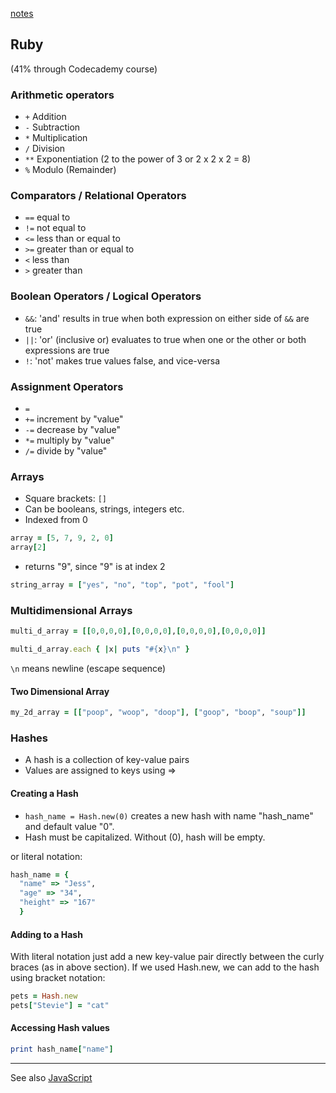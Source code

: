 [notes](notes.md)

## Ruby
(41% through Codecademy course)

### Arithmetic operators
- `+`  Addition
- `-`  Subtraction
- `*`  Multiplication
- `/`  Division
- `**` Exponentiation (2 to the power of 3 or 2 x 2 x 2 = 8)
- `%`  Modulo (Remainder)

### Comparators / Relational Operators
- `==` equal to
- `!=` not equal to
- `<=` less than or equal to
- `>=` greater than or equal to
- `<` less than
- `>` greater than

### Boolean Operators / Logical Operators
- `&&`:  'and'  results in true when both expression on either side of `&&` are true
- `||`:  'or'   (inclusive or) evaluates to true when one or the other or both expressions are true
- `!`: 'not'  makes true values false, and vice-versa

### Assignment Operators
- `=`
- `+=` increment by "value"
- `-=` decrease by "value"
- `*=` multiply by "value"
- `/=` divide by "value"

### Arrays

- Square brackets: `[]`
- Can be booleans, strings, integers etc.
- Indexed from 0
```ruby
array = [5, 7, 9, 2, 0]
array[2]
```
 - returns "9", since "9" is at index 2

```ruby
string_array = ["yes", "no", "top", "pot", "fool"]
```

### Multidimensional Arrays

```ruby
multi_d_array = [[0,0,0,0],[0,0,0,0],[0,0,0,0],[0,0,0,0]]

multi_d_array.each { |x| puts "#{x}\n" }
```
`\n` means newline (escape sequence)

#### Two Dimensional Array
```ruby
my_2d_array = [["poop", "woop", "doop"], ["goop", "boop", "soup"]]
```

### Hashes
- A hash is a collection of key-value pairs
- Values are assigned to keys using =>


#### Creating a Hash
- `hash_name = Hash.new(0)` creates a new hash with name "hash_name" and default value "0".
- Hash must be capitalized. Without (0), hash will be empty.

or literal notation:

```ruby
hash_name = {
  "name" => "Jess",
  "age" => "34",
  "height" => "167"
  }
```

#### Adding to a Hash
With literal notation just add a new key-value pair directly between the curly braces (as in above section). If we used Hash.new, we can add to the hash using bracket notation:

```ruby
pets = Hash.new
pets["Stevie"] = "cat"
```

#### Accessing Hash values
```ruby
print hash_name["name"]
```

---

See also [JavaScript](javascript/notes.md)
